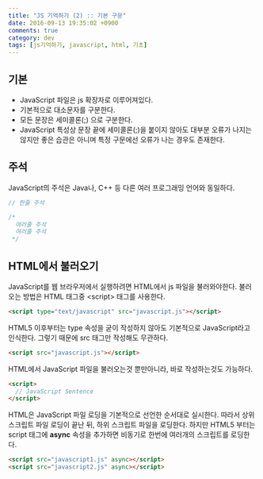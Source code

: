 ```yaml
---
title: "JS 기억하기 (2) :: 기본 구문"
date: 2016-09-13 19:35:02 +0900
comments: true
category: dev
tags: [js기억하기, javascript, html, 기초]
---
```


## 기본
* JavaScript 파일은 js 확장자로 이루어져있다.
* 기본적으로 대소문자를 구분한다.
* 모든 문장은 세미콜론(;) 으로 구분한다.
 * JavaScript 특성상 문장 끝에 세미콜론(;)을 붙이지 않아도 대부분 오류가 나지는 않지만 좋은 습관은 아니며 특정 구문에선 오류가 나는 경우도 존재한다.

## 주석
JavaScript의 주석은 Java나, C++ 등 다른 여러 프로그래밍 언어와 동일하다.

```js
// 한줄 주석

/*
  여러줄 주석
  여러줄 주석
 */
```

## HTML에서 불러오기
JavaScript를 웹 브라우저에서 실행하려면 HTML에서 js 파일을 불러와야한다.
불러오는 방법은 HTML 태그중 &lt;script&gt; 태그를 사용한다.

```html
<script type="text/javascript" src="javascript.js"></script>
```

HTML5 이후부터는 type 속성을 굳이 작성하지 않아도 기본적으로 JavaScript라고 인식한다.
그렇기 때문에 src 태그만 작성해도 무관하다.

```html
<script src="javascript.js"></script>
```

HTML에서 JavaScript 파일을 불러오는것 뿐만아니라, 바로 작성하는것도 가능하다.

```html
<script>
  // JavaScript Sentence
</script>
```

HTML은 JavaScript 파일 로딩을 기본적으로 선언한 순서대로 실시한다.
따라서 상위 스크립트 파일 로딩이 끝난 뒤, 하위 스크립트 파일을 로딩한다.
하지만 HTML5 부터는 script 태그에 **async** 속성을 추가하면 비동기로 한번에 여러개의 스크립트를 로딩한다.

```html
<script src="javascript1.js" async></script>
<script src="javascript2.js" async></script>
```
